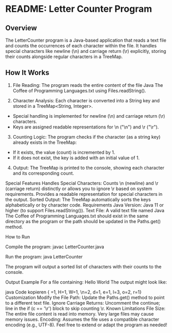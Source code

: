 # README: Letter Counter Program

## Overview

The LetterCounter program is a Java-based application that reads a text file and counts the occurrences of each character within the file. It handles special characters like newline (\n) and carriage return (\r) explicitly, storing their counts alongside regular characters in a TreeMap.

## How It Works

1. File Reading:
   The program reads the entire content of the file Java The Coffee of Programming Languages.txt using Files.readString().

2. Character Analysis:
   Each character is converted into a String key and stored in a TreeMap<String, Integer>.

- Special handling is implemented for newline (\n) and carriage return (\r) characters.
- Keys are assigned readable representations for \n ("\\n") and \r ("\\r").

3. Counting Logic:
   The program checks if the character (as a string key) already exists in the TreeMap:

- If it exists, the value (count) is incremented by 1.
- If it does not exist, the key is added with an initial value of 1.

4. Output:
   The TreeMap is printed to the console, showing each character and its corresponding count.

Special Features
Handles Special Characters:
Counts \n (newline) and \r (carriage return) distinctly or allows you to ignore \r based on system requirements.
Provides a readable representation for special characters in the output.
Sorted Output:
The TreeMap automatically sorts the keys alphabetically or by character code.
Requirements
Java Version: Java 11 or higher (to support Files.readString()).
Text File:
A valid text file named Java The Coffee of Programming Languages.txt should exist in the same directory as the program or the path should be updated in the Paths.get() method.

How to Run

Compile the program:
javac LetterCounter.java

Run the program:
java LetterCounter

The program will output a sorted list of characters with their counts to the console.

Output Example
For a file containing:
Hello
World
The output might look like:

java
Code kopieren
{ =1, H=1, W=1, \n=2, d=1, e=1, l=3, o=2, r=1}
Customization
Modify the File Path:
Update the Paths.get() method to point to a different text file.
Ignore Carriage Returns:
Uncomment the continue; line in the if (c == '\r') block to skip counting \r.
Known Limitations
File Size:
The entire file content is read into memory. Very large files may cause memory issues.
Encoding:
Assumes the file uses a compatible character encoding (e.g., UTF-8).
Feel free to extend or adapt the program as needed!
